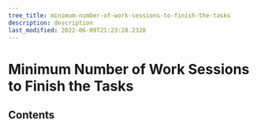 ```yaml
---
tree_title: minimum-number-of-work-sessions-to-finish-the-tasks
description: description
last_modified: 2022-06-09T21:23:28.2328
---
```


# Minimum Number of Work Sessions to Finish the Tasks

## Contents
